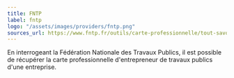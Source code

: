 ```yaml
---
title: FNTP
label: fntp
logo: "/assets/images/providers/fntp.png"
sources_url: https://www.fntp.fr/outils/carte-professionnelle/tout-savoir-sur-la-carte-professionnelle-tp
---
```


En interrogeant la Fédération Nationale des Travaux Publics, il est possible de
récupérer la carte professionnelle d'entrepreneur de travaux publics d'une
entreprise.
